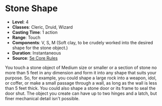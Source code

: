 # Stone Shape

- **Level**: 4
- **Classes**: Cleric, Druid, Wizard
- **Casting Time**: 1 action
- **Range**: Touch
- **Components**: V, S, M (Soft clay, to be crudely worked into the desired shape for the stone object.)
- **Duration**: Instantaneous
- **Source**: [5e Core Rules](http://dnd.wizards.com/articles/features/systems-reference-document-srd)

You touch a stone object of Medium size or smaller or a section of stone no more than 5 feet in any dimension and form it into any shape that suits your purpose. So, for example, you could shape a large rock into a weapon, idol, or coffer, or make a small passage through a wall, as long as the wall is less than 5 feet thick. You could also shape a stone door or its frame to seal the door shut. The object you create can have up to two hinges and a latch, but finer mechanical detail isn't possible.

